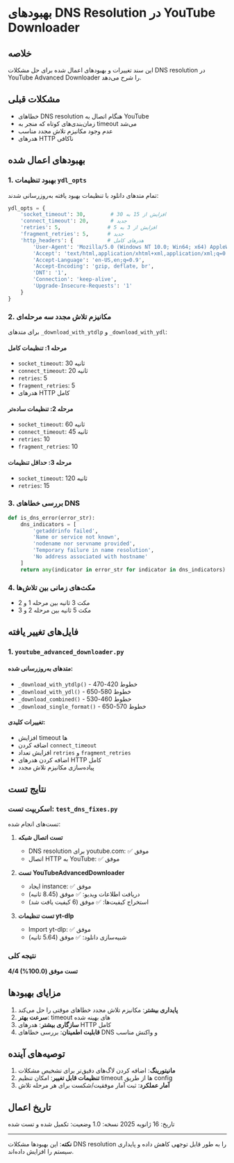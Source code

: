 # بهبودهای DNS Resolution در YouTube Downloader

## خلاصه

این سند تغییرات و بهبودهای اعمال شده برای حل مشکلات DNS resolution در YouTube Advanced Downloader را شرح می‌دهد.

## مشکلات قبلی

- خطاهای DNS resolution هنگام اتصال به YouTube
- زمان‌بندی‌های کوتاه که منجر به timeout می‌شد
- عدم وجود مکانیزم تلاش مجدد مناسب
- هدرهای HTTP ناکافی

## بهبودهای اعمال شده

### 1. بهبود تنظیمات `ydl_opts`

تمام متدهای دانلود با تنظیمات بهبود یافته به‌روزرسانی شدند:

```python
ydl_opts = {
    'socket_timeout': 30,        # افزایش از 15 به 30
    'connect_timeout': 20,       # جدید
    'retries': 5,               # افزایش از 3 به 5
    'fragment_retries': 5,      # جدید
    'http_headers': {           # هدرهای کامل
        'User-Agent': 'Mozilla/5.0 (Windows NT 10.0; Win64; x64) AppleWebKit/537.36...',
        'Accept': 'text/html,application/xhtml+xml,application/xml;q=0.9,*/*;q=0.8',
        'Accept-Language': 'en-US,en;q=0.9',
        'Accept-Encoding': 'gzip, deflate, br',
        'DNT': '1',
        'Connection': 'keep-alive',
        'Upgrade-Insecure-Requests': '1'
    }
}
```

### 2. مکانیزم تلاش مجدد سه مرحله‌ای

برای متدهای `_download_with_ytdlp` و `_download_with_ydl`:

#### مرحله 1: تنظیمات کامل
- `socket_timeout`: 30 ثانیه
- `connect_timeout`: 20 ثانیه
- `retries`: 5
- `fragment_retries`: 5
- هدرهای HTTP کامل

#### مرحله 2: تنظیمات ساده‌تر
- `socket_timeout`: 60 ثانیه
- `connect_timeout`: 45 ثانیه
- `retries`: 10
- `fragment_retries`: 10

#### مرحله 3: حداقل تنظیمات
- `socket_timeout`: 120 ثانیه
- `retries`: 15

### 3. بررسی خطاهای DNS

```python
def is_dns_error(error_str):
    dns_indicators = [
        'getaddrinfo failed',
        'Name or service not known',
        'nodename nor servname provided',
        'Temporary failure in name resolution',
        'No address associated with hostname'
    ]
    return any(indicator in error_str for indicator in dns_indicators)
```

### 4. مکث‌های زمانی بین تلاش‌ها

- مکث 3 ثانیه بین مرحله 1 و 2
- مکث 5 ثانیه بین مرحله 2 و 3

## فایل‌های تغییر یافته

### 1. `youtube_advanced_downloader.py`

#### متدهای به‌روزرسانی شده:
- `_download_with_ytdlp()` - خطوط 420-470
- `_download_with_ydl()` - خطوط 580-650
- `_download_combined()` - خطوط 460-530
- `_download_single_format()` - خطوط 570-650

#### تغییرات کلیدی:
- افزایش timeout ها
- اضافه کردن `connect_timeout`
- افزایش تعداد `retries` و `fragment_retries`
- اضافه کردن هدرهای HTTP کامل
- پیاده‌سازی مکانیزم تلاش مجدد

## نتایج تست

### اسکریپت تست: `test_dns_fixes.py`

تست‌های انجام شده:

1. **تست اتصال شبکه**
   - DNS resolution برای youtube.com: ✅ موفق
   - اتصال HTTP به YouTube: ✅ موفق

2. **تست YouTubeAdvancedDownloader**
   - ایجاد instance: ✅ موفق
   - دریافت اطلاعات ویدیو: ✅ موفق (8.45 ثانیه)
   - استخراج کیفیت‌ها: ✅ موفق (6 کیفیت یافت شد)

3. **تست تنظیمات yt-dlp**
   - Import yt-dlp: ✅ موفق
   - شبیه‌سازی دانلود: ✅ موفق (5.64 ثانیه)

### نتیجه کلی
**4/4 تست موفق (100.0%)**

## مزایای بهبودها

1. **پایداری بیشتر**: مکانیزم تلاش مجدد خطاهای موقتی را حل می‌کند
2. **سرعت بهتر**: timeout های بهینه شده
3. **سازگاری بیشتر**: هدرهای HTTP کامل
4. **قابلیت اطمینان**: بررسی خطاهای DNS و واکنش مناسب

## توصیه‌های آینده

1. **مانیتورینگ**: اضافه کردن لاگ‌های دقیق‌تر برای تشخیص مشکلات
2. **تنظیمات قابل تغییر**: امکان تنظیم timeout ها از طریق config
3. **آمار عملکرد**: ثبت آمار موفقیت/شکست برای هر مرحله تلاش

## تاریخ اعمال

تاریخ: 16 ژانویه 2025
نسخه: 1.0
وضعیت: تکمیل شده و تست شده

---

**نکته**: این بهبودها مشکلات DNS resolution را به طور قابل توجهی کاهش داده و پایداری سیستم را افزایش داده‌اند.